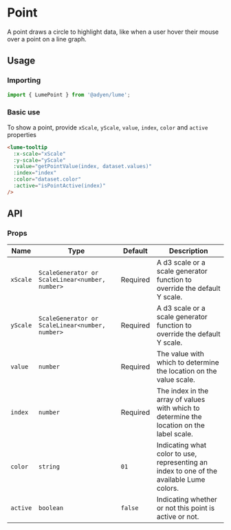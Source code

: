 # Point

A point draws a circle to highlight data, like when a user hover their mouse over a point on a line graph.

## Usage

### Importing

```ts
import { LumePoint } from '@adyen/lume';
```

### Basic use

To show a point, provide `xScale`, `yScale`, `value`, `index`, `color` and `active` properties

```html
<lume-tooltip
  :x-scale="xScale"
  :y-scale="yScale"
  :value="getPointValue(index, dataset.values)"
  :index="index"
  :color="dataset.color"
  :active="isPointActive(index)"
/>
```

## API

### Props

| Name     | Type                                            | Default  | Description                                                                               |
| -------- | ----------------------------------------------- | -------- | ----------------------------------------------------------------------------------------- |
| `xScale` | `ScaleGenerator or ScaleLinear<number, number>` | Required | A d3 scale or a scale generator function to override the default Y scale.                 |
| `yScale` | `ScaleGenerator or ScaleLinear<number, number>` | Required | A d3 scale or a scale generator function to override the default Y scale.                 |
| `value`  | `number`                                        | Required | The value with which to determine the location on the value scale.                        |
| `index`  | `number`                                        | Required | The index in the array of values with which to determine the location on the label scale. |
| `color`  | `string`                                        | `01`     | Indicating what color to use, representing an index to one of the available Lume colors.  |
| `active` | `boolean`                                       | `false`  | Indicating whether or not this point is active or not.                                    |
